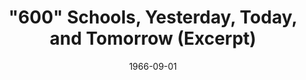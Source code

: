 --- 
title: "\"600\" Schools, Yesterday, Today, and Tomorrow (Excerpt) "
layout: "tc-single"
hasContentInGallery: true
date: 1966-09-01
--- 